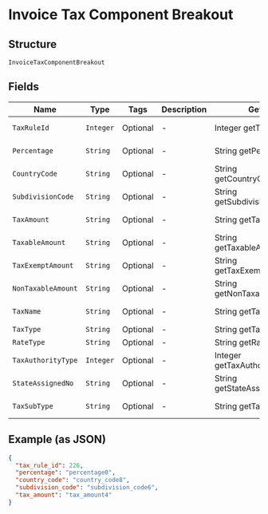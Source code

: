 
# Invoice Tax Component Breakout

## Structure

`InvoiceTaxComponentBreakout`

## Fields

| Name | Type | Tags | Description | Getter | Setter |
|  --- | --- | --- | --- | --- | --- |
| `TaxRuleId` | `Integer` | Optional | - | Integer getTaxRuleId() | setTaxRuleId(Integer taxRuleId) |
| `Percentage` | `String` | Optional | - | String getPercentage() | setPercentage(String percentage) |
| `CountryCode` | `String` | Optional | - | String getCountryCode() | setCountryCode(String countryCode) |
| `SubdivisionCode` | `String` | Optional | - | String getSubdivisionCode() | setSubdivisionCode(String subdivisionCode) |
| `TaxAmount` | `String` | Optional | - | String getTaxAmount() | setTaxAmount(String taxAmount) |
| `TaxableAmount` | `String` | Optional | - | String getTaxableAmount() | setTaxableAmount(String taxableAmount) |
| `TaxExemptAmount` | `String` | Optional | - | String getTaxExemptAmount() | setTaxExemptAmount(String taxExemptAmount) |
| `NonTaxableAmount` | `String` | Optional | - | String getNonTaxableAmount() | setNonTaxableAmount(String nonTaxableAmount) |
| `TaxName` | `String` | Optional | - | String getTaxName() | setTaxName(String taxName) |
| `TaxType` | `String` | Optional | - | String getTaxType() | setTaxType(String taxType) |
| `RateType` | `String` | Optional | - | String getRateType() | setRateType(String rateType) |
| `TaxAuthorityType` | `Integer` | Optional | - | Integer getTaxAuthorityType() | setTaxAuthorityType(Integer taxAuthorityType) |
| `StateAssignedNo` | `String` | Optional | - | String getStateAssignedNo() | setStateAssignedNo(String stateAssignedNo) |
| `TaxSubType` | `String` | Optional | - | String getTaxSubType() | setTaxSubType(String taxSubType) |

## Example (as JSON)

```json
{
  "tax_rule_id": 226,
  "percentage": "percentage0",
  "country_code": "country_code8",
  "subdivision_code": "subdivision_code6",
  "tax_amount": "tax_amount4"
}
```

